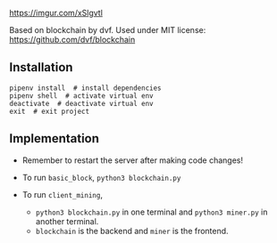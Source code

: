https://imgur.com/xSlgvtl

Based on blockchain by dvf. Used under MIT license:  https://github.com/dvf/blockchain


## Installation

```shell
pipenv install  # install dependencies
pipenv shell  # activate virtual env
deactivate  # deactivate virtual env
exit  # exit project
```

## Implementation

- Remember to restart the server after making code changes!

- To run `basic_block`, `python3 blockchain.py`

- To run `client_mining`, 
    - `python3 blockchain.py` in one terminal and `python3 miner.py` in another terminal. 
    - `blockchain` is the backend and `miner` is the frontend.